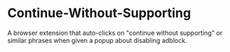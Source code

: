 # Continue-Without-Supporting
A browser extension that auto-clicks on "continue without supporting" or similar phrases when given a popup about disabling adblock.
